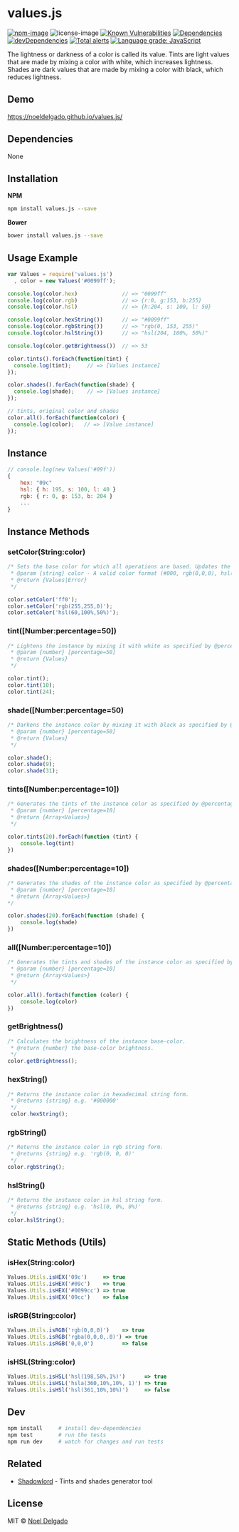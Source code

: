# values.js
[![npm-image](https://img.shields.io/npm/v/values.js.svg)](https://www.npmjs.com/package/values.js)
![license-image](https://img.shields.io/npm/l/values.js.svg)
[![Known Vulnerabilities](https://snyk.io/test/npm/values.js/badge.svg)](https://snyk.io/test/npm/values.js)
[![Dependencies](https://img.shields.io/david/noeldelgado/values.js.svg)](https://david-dm.org/noeldelgado/values.js)
[![devDependencies](https://img.shields.io/david/dev/noeldelgado/values.js.svg)](https://david-dm.org/noeldelgado/values.js?type=dev)
[![Total alerts](https://img.shields.io/lgtm/alerts/g/noeldelgado/values.js.svg?logo=lgtm&logoWidth=18)](https://lgtm.com/projects/g/noeldelgado/values.js/alerts/)
[![Language grade: JavaScript](https://img.shields.io/lgtm/grade/javascript/g/noeldelgado/values.js.svg?logo=lgtm&logoWidth=18)](https://lgtm.com/projects/g/noeldelgado/values.js/context:javascript)


The lightness or darkness of a color is called its value.
Tints are light values that are made by mixing a color with white, which increases lightness.
Shades are dark values that are made by mixing a color with black, which reduces lightness.

## Demo
https://noeldelgado.github.io/values.js/

## Dependencies
None

## Installation

**NPM**

```sh
npm install values.js --save
```

**Bower**

```sh
bower install values.js --save
```

## Usage Example
```js
var Values = require('values.js')
  , color = new Values('#0099ff');

console.log(color.hex)              // => "0099ff"
console.log(color.rgb)              // => {r:0, g:153, b:255}
console.log(color.hsl) 	            // => {h:204, s: 100, l: 50}

console.log(color.hexString())      // => "#0099ff"
console.log(color.rgbString()) 	    // => "rgb(0, 153, 255)"
console.log(color.hslString())      // => "hsl(204, 100%, 50%)"

console.log(color.getBrightness())  // => 53

color.tints().forEach(function(tint) {
  console.log(tint);     // => [Values instance]
});

color.shades().forEach(function(shade) {
  console.log(shade);    // => [Values instance]
});

// tints, original color and shades
color.all().forEach(function(color) {
  console.log(color);   // => [Value instance]
});
```
## Instance
```js
// console.log(new Values('#09f'))
{
	hex: "09c"
	hsl: { h: 195, s: 100, l: 40 }
	rgb: { r: 0, g: 153, b: 204 }
	...
}
```

## Instance Methods

### setColor(String:color)
```js
/* Sets the base color for which all operations are based. Updates the instance's properties.
 * @param {string} color - A valid color format (#000, rgb(0,0,0), hsl(0,0%,0%))
 * @return {Values|Error}
 */

color.setColor('ff0');
color.setColor('rgb(255,255,0)');
color.setColor('hsl(60,100%,50%)');
```

### tint([Number:percentage=50])
```js
/* Lightens the instance by mixing it with white as specified by @percentage.
 * @param {number} [percentage=50]
 * @return {Values}
 */

color.tint();
color.tint(10);
color.tint(24);
```

### shade([Number:percentage=50)
```js
/* Darkens the instance color by mixing it with black as specified by @percentage.
 * @param {number} [percentage=50]
 * @return {Values}
 */

color.shade();
color.shade(9);
color.shade(31);
```

### tints([Number:percentage=10])
````js
/* Generates the tints of the instance color as specified by @percentage.
 * @param {number} [percentage=10]
 * @return {Array<Values>}
 */

color.tints(20).forEach(function (tint) {
    console.log(tint)
})
````

### shades([Number:percentage=10])
````js
/* Generates the shades of the instance color as specified by @percentage.
 * @param {number} [percentage=10]
 * @return {Array<Values>}
*/

color.shades(20).forEach(function (shade) {
    console.log(shade)
})
````

### all([Number:percentage=10])
```js
/* Generates the tints and shades of the instance color as specified by @percentage.
 * @param {number} [percentage=10]
 * @return {Array<Values>}
 */

color.all().forEach(function (color) {
    console.log(color)
})
```

### getBrightness()
````js
/* Calculates the brightness of the instance base-color.
 * @return {number} the base-color brightness.
 */
color.getBrightness();
````

### hexString()
```js
/* Returns the instance color in hexadecimal string form.
 * @returns {string} e.g. '#000000'
 */
 color.hexString();
```

### rgbString()
```js
/* Returns the instance color in rgb string form.
 * @returns {string} e.g. 'rgb(0, 0, 0)'
 */
color.rgbString();
```

### hslString()
```js
/* Returns the instance color in hsl string form.
 * @returns {string} e.g. 'hsl(0, 0%, 0%)'
 */
color.hslString();
```

## Static Methods (Utils)

### isHex(String:color)
```js
Values.Utils.isHEX('09c')     => true
Values.Utils.isHEX('#09c')    => true
Values.Utils.isHEX('#0099cc') => true
Values.Utils.isHEX('09cc')    => false
```

### isRGB(String:color)
```js
Values.Utils.isRGB('rgb(0,0,0)')    => true
Values.Utils.isRGB('rgba(0,0,0,.0)') => true
Values.Utils.isRGB('0,0,0')         => false
```

### isHSL(String:color)
```js
Values.Utils.isHSL('hsl(198,58%,1%)')      => true
Values.Utils.isHSL('hsla(360,10%,10%, 1)') => true
Values.Utils.isHSl('hsl(361,10%,10%)')     => false
```

## Dev
```sh
npm install 	# install dev-dependencies
npm test		# run the tests
npm run dev 	# watch for changes and run tests
```

## Related
- [Shadowlord](https://github.com/noeldelgado/shadowlord) - Tints and shades generator tool

## License
MIT © [Noel Delgado](http://pixelia.me/)
